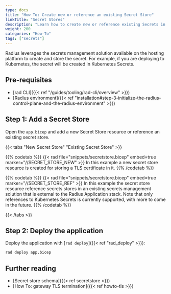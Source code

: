 ```yaml
---
type: docs
title: "How To: Create new or reference an existing Secret Store"
linkTitle: "Secret Stores"
description: "Learn how to create new or reference existing Secrets in your Radius Application"
weight: 200
categories: "How-To"
tags: ["secrets"]
---
```


Radius leverages the secrets management solution available on the hosting platform to create and store the secret. For example, if you are deploying to Kubernetes, the secret will be created in Kubernetes Secrets.

## Pre-requisites 

- [rad CLI]({{< ref "/guides/tooling/rad-cli/overview" >}})
- [Radius environment]({{< ref "installation#step-3-initialize-the-radius-control-plane-and-the-radius-environment" >}})

## Step 1: Add a Secret Store

Open the `app.bicep` and add a new Secret Store resource or reference an existing secret store. 

{{< tabs "New Secret Store" "Existing Secret Store" >}}

{{% codetab %}}
{{< rad file="snippets/secretstore.bicep" embed=true marker="//SECRET_STORE_NEW" >}}
In this example a new secret store resource is created for storing a TLS certificate in it. 
{{% /codetab %}}

{{% codetab %}}
{{< rad file="snippets/secretstore.bicep" embed=true marker="//SECRET_STORE_REF" >}}
In this example the secret store resource reference secrets stores in an existing secrets management solution that is external to the Radius Application stack. Note that only references to Kubernetes Secrets is currently supported, with more to come in the future.
{{% /codetab %}}

{{< /tabs >}}

## Step 2: Deploy the application

Deploy the application with [`rad deploy`]({{< ref "rad_deploy" >}}):

```bash
rad deploy app.bicep 
```

## Further reading

- [Secret store schema]({{< ref secretstore >}})
- [How To: gateway TLS termination]({{< ref howto-tls >}})
